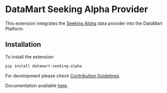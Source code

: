 # DataMart Seeking Alpha Provider

This extension integrates the [Seeking Alpha](https://seekingalpha.com) data provider into the DataMart Platform.

## Installation

To install the extension:

```bash
pip install datamart-seeking-alpha
```

For development please check [Contribution Guidelines](https://github.com/DataMart-finance/DataMartTerminal/blob/develop/datamart/CONTRIBUTING.md).

Documentation available [here](https://docs.datamart.co/platform).
